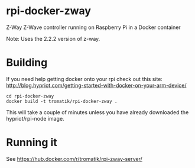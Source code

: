

# rpi-docker-zway
Z-Way Z-Wave controller running on Raspberry Pi in a Docker container

Note: Uses the 2.2.2 version of z-way.


# Building
If you need help getting docker onto your rpi check out this site: http://blog.hypriot.com/getting-started-with-docker-on-your-arm-device/


```git clone https://github.com/geirgp/rpi-docker-zway.git
cd rpi-docker-zway
docker build -t tromatik/rpi-docker-zway .
```
This will take a couple of minutes unless you have already downloaded the hypriot/rpi-node image.

# Running it
See https://hub.docker.com/r/tromatik/rpi-zway-server/
